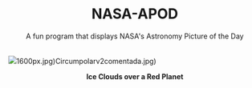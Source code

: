 <div align="center">
  <h1>
    NASA-APOD
  </h1>
</div>
  
<div align="center">
  A fun program that displays NASA's Astronomy Picture of the Day
</div>

<br>

![](https://apod.nasa.gov/apod/image/2412/MarsClouds_Perseverance_2048.jpg)1600px.jpg)Circumpolarv2comentada.jpg)

<p align = "center">
  <b>Ice Clouds over a Red Planet</b>
</p>
